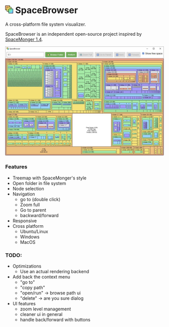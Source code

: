 # <img src="web/logo.svg " height="25">  SpaceBrowser

A cross-platform file system visualizer.

SpaceBrowser is an independent open-source project inspired by [SpaceMonger 1.4](https://github.com/seanofw/spacemonger1).


<img src="assets/screenshot.jpg ">

### Features
 - Treemap with SpaceMonger's style
 - Open folder in file system
 - Node selection
 - Navigation
    - go to (double click)
    - Zoom full
    - Go to parent
    - backward/forward
 - Responsive
 - Cross platform
   - Ubuntu/Linux
   - Windows
   - MacOS

### TODO:
 - Optimizations
   - Use an actual rendering backend
 - Add back the context menu
   - "go to"
   - "copy path"
   - "open/run" -> browse path ui
   - "delete" -> are you sure dialog
 - UI features
   - zoom level management
   - cleaner ui in general
   - handle back/forward with buttons
